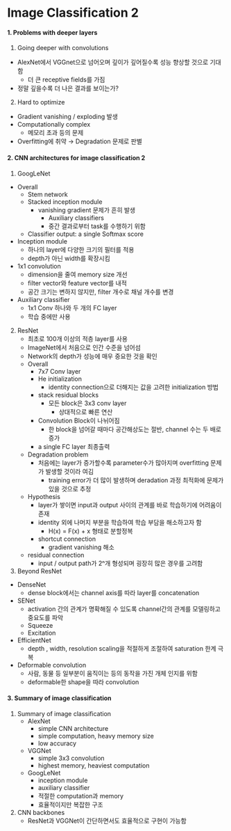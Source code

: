 # Image Classification 2

#### 1. Problems with deeper layers

1.  Going deeper with convolutions
   - AlexNet에서 VGGnet으로 넘어오며 깊이가 깊어질수록 성능 향상할 것으로 기대함
     - 더 큰 receptive fields를 가짐
   - 정말 깊을수록 더 나은 결과를 보이는가?
2.  Hard to optimize
   - Gradient vanishing / exploding 발생
   - Computationally complex
     - 메모리 초과 등의 문제
   - Overfitting에 취약 → Degradation 문제로 판별

#### 2. CNN architectures for image classification 2

1.  GoogLeNet
   - Overall
     - Stem network
     - Stacked inception module
       - vanishing gradient 문제가 흔히 발생
         - Auxiliary classifiers
         - 중간 결과로부터 task를 수행하기 위함
     - Classifier output: a single Softmax score
   - Inception module
     - 하나의 layer에 다양한 크기의 필터를 적용
     - depth가 아닌 width를 확장시킴
   - 1x1 convolution
     - dimension을 줄여 memory size 개선
     - filter vector와 feature vector를 내적
     - 공간 크기는 변하지 않지만, filter 개수로 채널 개수를 변경
   - Auxiliary classifier
     - 1x1 Conv 하나와 두 개의 FC layer
     - 학습 중에만 사용
2. ResNet
   - 최초로 100개 이상의 적층 layer를 사용
   - ImageNet에서 처음으로 인간 수준을 넘어섬
   - Network의 depth가 성능에 매우 중요한 것을 확인
   - Overall
     - 7x7 Conv layer
     - He initialization
       - identity connection으로 더해지는 값을 고려한 initialization 방법
     - stack residual blocks
       - 모든 block은 3x3 conv layer
         - 상대적으로 빠른 연산
     - Convolution Block이 나뉘어짐
       - 한 block을 넘어갈 때마다 공간해상도는 절반, channel 수는 두 배로 증가
     - a single FC layer 최종출력
   - Degradation problem
     - 처음에는 layer가 증가할수록 parameter수가 많아지며 overfitting 문제가 발생할 것이라 여김
       - training error가 더 많이 발생하며 deradation 과정 최적화에 문제가 있을 것으로 추정
   - Hypothesis
     - layer가 쌓이면 input과 output 사이의 관계를 바로 학습하기에 어려움이 존재
     - identity 외에 나머지 부분을 학습하여 학습 부담을 해소하고자 함
       - H(x) = F(x) + x 형태로 분할정복
     - shortcut connection
       - gradient vanishing 해소
   - residual connection
     - input / output path가 2ⁿ개 형성되며 굉장히 많은 경우를 고려함
3.  Beyond ResNet
   - DenseNet
     - dense block에서는 channel axis를 따라  layer를 concatenation
   - SENet
     - activation 간의 관계가 명확해질 수 있도록 channel간의 관계를 모델링하고 중요도를 파악
     - Squeeze
     - Excitation
   - EfficientNet
     - depth , width, resolution scaling을 적절하게 조절하여 saturation 한계 극복
   - Deformable convolution
     - 사람, 동물 등 일부분이 움직이는 등의 동작을 가진 개체 인지를 위함
     - deformable한 shape을 따라 convolution

#### 3. Summary of image classification

1. Summary of image classification
   - AlexNet
     - simple CNN architecture
     - simple computation, heavy memory size
     - low accuracy
   - VGGNet
     - simple 3x3 convolution
     - highest memory, heaviest computation
   - GoogLeNet
     - inception module
     - auxiliary classifier
     - 적절한 computation과 memory
     - 효율적이지만 복잡한 구조
2. CNN backbones
   - ResNet과 VGGNet이 간단하면서도 효율적으로 구현이 가능함
